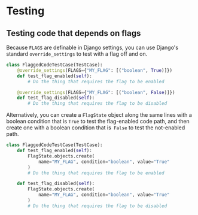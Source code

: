 # Testing

## Testing code that depends on flags

Because `FLAGS` are definable in Django settings, you can use Django's standard `override_settings` to test with a flag off and on.

```python
class FlaggedCodeTestCase(TestCase):
    @override_settings(FLAGS={"MY_FLAG": [("boolean", True)]})
    def test_flag_enabled(self):
        # Do the thing that requires the flag to be enabled

    @override_settings(FLAGS={"MY_FLAG": [("boolean", False)]})
    def test_flag_disabled(self):
        # Do the thing that requires the flag to be disabled
```

Alternatively, you can create a `FlagState` object along the same lines with a boolean condition that is `True` to test the flag-enabled code path, and then create one with a boolean condition that is` False` to test the not-enabled path.


```python
class FlaggedCodeTestCase(TestCase):
    def test_flag_enabled(self):
        FlagState.objects.create(
            name="MY_FLAG", condition="boolean", value="True"
        )
        # Do the thing that requires the flag to be enabled

    def test_flag_disabled(self):
        FlagState.objects.create(
            name="MY_FLAG", condition="boolean", value="True"
        )
        # Do the thing that requires the flag to be disabled
```
